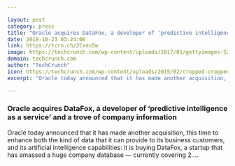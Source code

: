 ```yaml
---

layout: post
category: press
title: "Oracle acquires DataFox, a developer of ‘predictive intelligence as a service’ and a trove of company information"
date: 2018-10-23 03:24:00
link: https://tcrn.ch/2Cxeu5w
image: https://techcrunch.com/wp-content/uploads/2017/01/gettyimages-524756234.jpg?w=601
domain: techcrunch.com
author: "TechCrunch"
icon: https://techcrunch.com/wp-content/uploads/2015/02/cropped-cropped-favicon-gradient.png?w=180
excerpt: "Oracle today announced that it has made another acquisition, this time to enhance both the kind of data that it can provide to its business customers, and its artificial intelligence capabilities: it is buying DataFox, a startup that has amassed a huge company database — currently covering 2.…"

---
```


### Oracle acquires DataFox, a developer of ‘predictive intelligence as a service’ and a trove of company information

Oracle today announced that it has made another acquisition, this time to enhance both the kind of data that it can provide to its business customers, and its artificial intelligence capabilities: it is buying DataFox, a startup that has amassed a huge company database — currently covering 2.…